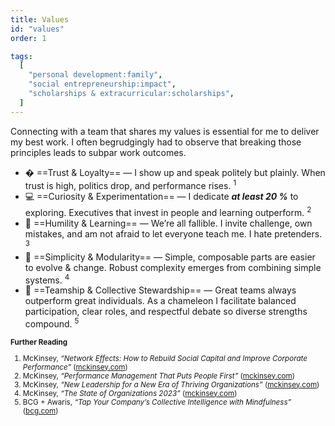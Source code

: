 ```yaml
---
title: Values
id: "values"
order: 1

tags:
  [
    "personal development:family",
    "social entrepreneurship:impact",
    "scholarships & extracurricular:scholarships",
  ]
---
```


Connecting with a team that shares my values is essential for me to deliver my best work. I often begrudgingly had to observe that breaking those principles leads to subpar work outcomes.

- � ==Trust & Loyalty== — I show up and speak politely but plainly. When trust is high, politics drop, and performance rises. <sup>1</sup>  
- 💻 ==Curiosity & Experimentation== — I dedicate ***at least 20 %*** to exploring. Executives that invest in people and learning outperform. <sup>2</sup>  
- 📖 ==Humility & Learning== — We’re all fallible. I invite challenge, own mistakes, and am not afraid to let everyone teach me. I hate pretenders. <sup>3</sup>
- 🧩 ==Simplicity & Modularity== — Simple, composable parts are easier to evolve & change. Robust complexity emerges from combining simple systems. <sup>4</sup>  
- 🦎 ==Teamship & Collective Stewardship== — Great teams always outperform great individuals. As a chameleon I facilitate balanced participation, clear roles, and respectful debate so diverse strengths compound. <sup>5</sup>

<small>

**Further Reading**  
1. McKinsey, *“Network Effects: How to Rebuild Social Capital and Improve Corporate Performance”* ([mckinsey.com](https://www.mckinsey.com/capabilities/people-and-organizational-performance/our-insights/network-effects-how-to-rebuild-social-capital-and-improve-corporate-performance?utm_source=chatgpt.com))  
2. McKinsey, *“Performance Management That Puts People First”* ([mckinsey.com](https://www.mckinsey.com/capabilities/people-and-organizational-performance/our-insights/in-the-spotlight-performance-management-that-puts-people-first?utm_source=chatgpt.com))  
3. McKinsey, *“New Leadership for a New Era of Thriving Organizations”* ([mckinsey.com](https://www.mckinsey.com/capabilities/people-and-organizational-performance/our-insights/new-leadership-for-a-new-era-of-thriving-organizations?utm_source=chatgpt.com))  
4. McKinsey, *“The State of Organizations 2023”* ([mckinsey.com](https://www.mckinsey.com/spcontent/bespoke/state-of-org/pdf/mck-soo-accessible-web.pdf?utm_source=chatgpt.com))  
5. BCG + Awaris, *“Tap Your Company’s Collective Intelligence with Mindfulness”* ([bcg.com](https://web-assets.bcg.com/b3/34/c09fa3a04ec3bb6f71fcedc54a17/tap-your-companys-collective-intelligence-with-mindfulness.pdf?utm_source=chatgpt.com))

</small>
